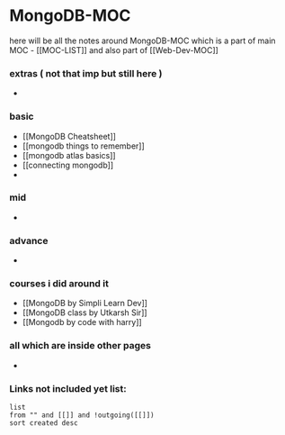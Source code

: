 
# MongoDB-MOC

here will be all the notes around MongoDB-MOC which is a part of main MOC - [[MOC-LIST]] and also part of [[Web-Dev-MOC]]


### extras ( not that imp but still here )

- 

### basic

- [[MongoDB Cheatsheet]]
- [[mongodb things to remember]]
- [[mongodb atlas basics]]
- [[connecting mongodb]]
- 



### mid

- 

### advance

- 


### courses i did around it

- [[MongoDB by Simpli Learn Dev]]
- [[MongoDB class by Utkarsh Sir]]
- [[Mongodb by code with harry]]


### all which are inside other pages

- 


### **Links not included yet list:**
```dataview
list
from "" and [[]] and !outgoing([[]])
sort created desc
```
